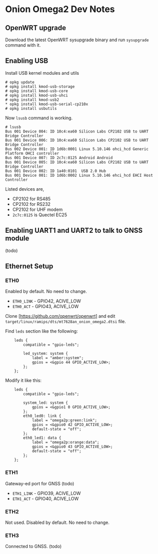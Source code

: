 # Onion Omega2 Dev Notes

## OpenWRT upgrade

Download the latest OpenWRT sysupgrade binary and run `sysupgrade` command with it.


## Enabling USB

Install USB kernel modules and utils

```
# opkg update
# opkg install kmod-usb-storage
# opkg install kmod-usb-core
# opkg install kmod-usb-uhci
# opkg install kmod-usb2
* opkg install kmod-usb-serial-cp210x
# opkg install usbutils
```

Now `lsusb` command is working.

```
# lsusb
Bus 001 Device 004: ID 10c4:ea60 Silicon Labs CP2102 USB to UART Bridge Controller
Bus 001 Device 006: ID 10c4:ea60 Silicon Labs CP2102 USB to UART Bridge Controller
Bus 002 Device 001: ID 1d6b:0001 Linux 5.10.146 ohci_hcd Generic Platform OHCI controller
Bus 001 Device 007: ID 2c7c:0125 Android Android
Bus 001 Device 005: ID 10c4:ea60 Silicon Labs CP2102 USB to UART Bridge Controller
Bus 001 Device 002: ID 1a40:0101  USB 2.0 Hub
Bus 001 Device 001: ID 1d6b:0002 Linux 5.10.146 ehci_hcd EHCI Host Controller
```

Listed devices are,
* CP2102 for RS485
* CP2102 for RS232
* CP2102 for UHF modem
* `2c7c:0125` is Quectel EC25


## Enabling UART1 and UART2 to talk to GNSS module

(todo)


## Ethernet Setup

### ETH0

Enabled by default. No need to change.

* `ETH0_LINK` - GPIO42, ACIVE_LOW
* `ETH0_ACT` - GPIO43, ACIVE_LOW

Clone [https://github.com/openwrt/openwrt] and edit `target/linux/ramips/dts/mt7628an_onion_omega2.dtsi` file.

Find `leds` section like the following:

```
	leds {
		compatible = "gpio-leds";

		led_system: system {
			label = "amber:system";
			gpios = <&gpio 44 GPIO_ACTIVE_LOW>;
		};
	};
```

Modify it like this:

```
	leds {
		compatible = "gpio-leds";

		system_led: system {
			gpios = <&gpio1 0 GPIO_ACTIVE_LOW>;
		};
		eth0_led0: link {
			label = "omega2p:green:link"; 
			gpios = <&gpio0 42 GPIO_ACTIVE_LOW>;
			default-state = "off"; 
		};
		eth0_led1: data {
			label = "omega2p:orange:data"; 
			gpios = <&gpio0 43 GPIO_ACTIVE_LOW>;
			default-state = "off"; 
		};
	};
```

### ETH1

Gateway-ed port for GNSS
(todo)

* `ETH1_LINK` - GPIO39, ACIVE_LOW
* `ETH1_ACT` - GPIO40, ACIVE_LOW

### ETH2

Not used. Disabled by default. No need to change.

### ETH3

Connected to GNSS.
(todo)
